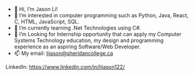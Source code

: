 - 👋 Hi, I’m Jason Li!
- 👀 I’m interested in computer programming such as Python, Java, React, C, HTML, JavaScript, SQL.
- 🌱 I’m currently learning .Net Technologies using C#.
- 💞️ I’m Looking for Internship opportunity that can apply my Computer Systems Technology education, my design and programming experience as an aspiring Software/Web Developer.
- 📫 My email: lijason@sheridancollege.ca

LinkedIn: https://www.linkedin.com/in/lijason122/

<!---
lijason122/lijason122 is a ✨ special ✨ repository because its `README.md` (this file) appears on your GitHub profile.
You can click the Preview link to take a look at your changes.
--->
